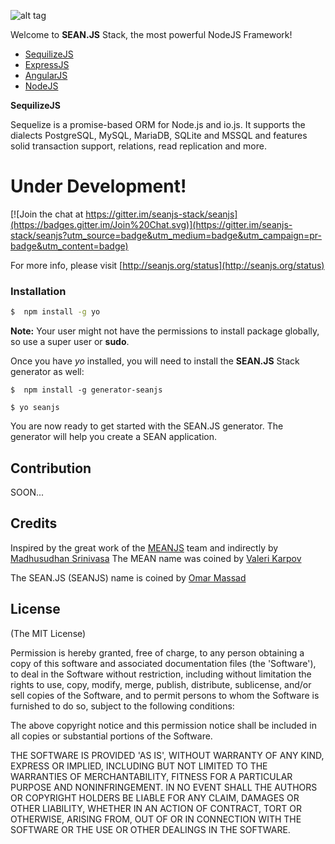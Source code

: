 ![alt tag](http://www.seanjs.org/modules/core/client/img/brand/logo.png)

Welcome to **SEAN.JS** Stack, the most powerful NodeJS Framework!

- [SequilizeJS](http://sequelize.readthedocs.org/en/latest/)
- [ExpressJS](http://expressjs.com/)
- [AngularJS](https://angularjs.org/)
- [NodeJS](https://nodejs.org/en/)

**SequilizeJS**

Sequelize is a promise-based ORM for Node.js and io.js. It supports the dialects PostgreSQL, MySQL,
MariaDB, SQLite and MSSQL and features solid transaction support, relations, read replication and
more.


# Under Development!

[![Join the chat at https://gitter.im/seanjs-stack/seanjs](https://badges.gitter.im/Join%20Chat.svg)](https://gitter.im/seanjs-stack/seanjs?utm_source=badge&utm_medium=badge&utm_campaign=pr-badge&utm_content=badge)

For more info, please visit [http://seanjs.org/status](http://seanjs.org/status)

### Installation
```sh
$  npm install -g yo
```
**Note:** Your user might not have the permissions to install package globally, so use a super user or **sudo**.

Once you have *yo* installed, you will need to install the **SEAN.JS** Stack generator as well:

```
$  npm install -g generator-seanjs
```

```
$ yo seanjs
```

You are now ready to get started with the SEAN.JS generator. The generator will help you create a SEAN application.

## Contribution

SOON...

## Credits
Inspired by the great work of the [MEANJS](http://meanjs.org) team and indirectly by [Madhusudhan Srinivasa](https://github.com/madhums/)
The MEAN name was coined by [Valeri Karpov](http://blog.mongodb.org/post/49262866911/the-mean-stack-mongodb-expressjs-angularjs)

The SEAN.JS (SEANJS) name is coined by [Omar Massad](https://github.com/Massad)

## License
(The MIT License)

Permission is hereby granted, free of charge, to any person obtaining
a copy of this software and associated documentation files (the
'Software'), to deal in the Software without restriction, including
without limitation the rights to use, copy, modify, merge, publish,
distribute, sublicense, and/or sell copies of the Software, and to
permit persons to whom the Software is furnished to do so, subject to
the following conditions:

The above copyright notice and this permission notice shall be
included in all copies or substantial portions of the Software.

THE SOFTWARE IS PROVIDED 'AS IS', WITHOUT WARRANTY OF ANY KIND,
EXPRESS OR IMPLIED, INCLUDING BUT NOT LIMITED TO THE WARRANTIES OF
MERCHANTABILITY, FITNESS FOR A PARTICULAR PURPOSE AND NONINFRINGEMENT.
IN NO EVENT SHALL THE AUTHORS OR COPYRIGHT HOLDERS BE LIABLE FOR ANY
CLAIM, DAMAGES OR OTHER LIABILITY, WHETHER IN AN ACTION OF CONTRACT,
TORT OR OTHERWISE, ARISING FROM, OUT OF OR IN CONNECTION WITH THE
SOFTWARE OR THE USE OR OTHER DEALINGS IN THE SOFTWARE.
